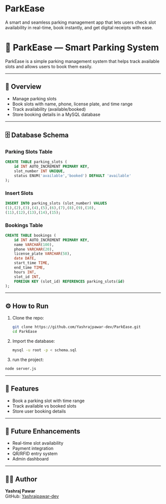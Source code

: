 # ParkEase
A smart and seamless parking management app that lets users check slot availability in real-time, book instantly, and get digital receipts with ease.
# 🚗 ParkEase — Smart Parking System

ParkEase is a simple parking management system that helps track available slots and allows users to book them easily.  

---

## 📌 Overview
- Manage parking slots  
- Book slots with name, phone, license plate, and time range  
- Track availability (available/booked)  
- Store booking details in a MySQL database  

---

## 🗄 Database Schema

### Parking Slots Table
```sql
CREATE TABLE parking_slots (
    id INT AUTO_INCREMENT PRIMARY KEY,
    slot_number INT UNIQUE,
    status ENUM('available','booked') DEFAULT 'available'
);
```

### Insert Slots
```sql
INSERT INTO parking_slots (slot_number) VALUES
(1),(2),(3),(4),(5),(6),(7),(8),(9),(10),
(11),(12),(13),(14),(15);
```

### Bookings Table
```sql
CREATE TABLE bookings (
    id INT AUTO_INCREMENT PRIMARY KEY,
    name VARCHAR(100),
    phone VARCHAR(20),
    license_plate VARCHAR(58),
    date DATE,
    start_time TIME,
    end_time TIME,
    hours INT,
    slot_id INT,
    FOREIGN KEY (slot_id) REFERENCES parking_slots(id)
);
```

---

## ⚙️ How to Run

1. Clone the repo:
   ```bash
   git clone https://github.com/Yashrajpawar-dev/ParkEase.git
   cd ParkEase
   ```

2. Import the database:
   ```bash
   mysql -u root -p < schema.sql
   ```
2. run the project:
 ```bash
node server.js
 ```



---

## 🚀 Features
- Book a parking slot with time range  
- Track available vs booked slots  
- Store user booking details  

---

## 🔮 Future Enhancements
- Real-time slot availability  
- Payment integration  
- QR/RFID entry system  
- Admin dashboard  

---

## 👨‍💻 Author
**Yashraj Pawar**  
GitHub: [Yashrajpawar-dev](https://github.com/Yashrajpawar-dev)
